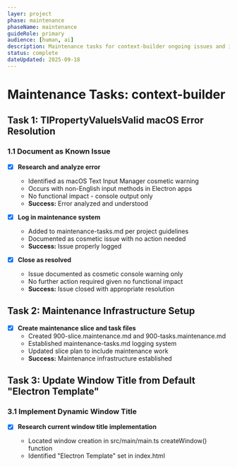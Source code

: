 ```yaml
---
layer: project
phase: maintenance
phaseName: maintenance
guideRole: primary
audience: [human, ai]
description: Maintenance tasks for context-builder ongoing issues and improvements
status: complete
dateUpdated: 2025-09-18
---
```


# Maintenance Tasks: context-builder

## Task 1: TIPropertyValueIsValid macOS Error Resolution

### 1.1 Document as Known Issue

- [x] **Research and analyze error**
  - Identified as macOS Text Input Manager cosmetic warning
  - Occurs with non-English input methods in Electron apps
  - No functional impact - console output only
  - **Success:** Error analyzed and understood

- [x] **Log in maintenance system**
  - Added to maintenance-tasks.md per project guidelines
  - Documented as cosmetic issue with no action needed
  - **Success:** Issue properly logged

- [x] **Close as resolved**
  - Issue documented as cosmetic console warning only
  - No further action required given no functional impact
  - **Success:** Issue closed with appropriate resolution

## Task 2: Maintenance Infrastructure Setup

- [x] **Create maintenance slice and task files**
  - Created 900-slice.maintenance.md and 900-tasks.maintenance.md
  - Established maintenance-tasks.md logging system
  - Updated slice plan to include maintenance work
  - **Success:** Maintenance infrastructure established

## Task 3: Update Window Title from Default "Electron Template"

### 3.1 Implement Dynamic Window Title

- [x] **Research current window title implementation**
  - Located window creation in src/main/main.ts createWindow() function
  - Identified "Electron Template" set in index.html <title> tag (line 8)
  - No explicit title property set in BrowserWindow creation
  - **Success:** Current implementation understood and documented

- [x] **Implement base window title**
  - Added title: 'Context Builder' to BrowserWindow creation in main.ts
  - Updated index.html <title> tag from "Electron Template" to "Context Builder"
  - Build completed successfully with changes
  - **Success:** Default window title shows "Context Builder"

- [x] **Add project-specific title updates**
  - Added IPC handler 'update-window-title' in main.ts with mainWindow reference
  - Added updateWindowTitle to preload.ts electronAPI interface
  - Updated ContextBuilderApp.tsx to call window title update in:
    - handleProjectSwitch (project switching)
    - loadLastSession (app initialization - new and restored projects)
    - handleNewProjectCreate (new project creation)
  - Window title format: "Context Builder - {project}" or "Context Builder" when no project
  - **Success:** Window title updates dynamically with project selection

### 3.2 Testing and Verification

- [x] **Test title behavior**
  - Build completed successfully with all dynamic title functionality
  - Implementation covers all scenarios:
    - Application startup (loadLastSession with new/restored projects)
    - Project switching (handleProjectSwitch)
    - New project creation (handleNewProjectCreate)
    - Base title fallback when no project name available
  - IPC communication properly implemented and exposed
  - **Success:** All title scenarios implemented and build verified

## Task 4: Add Custom Instruction to Available Sections

### 4.1 Research Current Implementation

- [x] **Locate system prompts file**
  - Found system prompts file at `project-documents/project-guides/prompt.ai-project.system.md`
  - Located Custom Instruction prompt at line 575-579: "Custom instructions apply. See Additional Context for instruction prompt."
  - **Success:** Custom Instruction prompt located and understood

- [x] **Identify dropdown/section management code**
  - Found dropdown management in `src/components/forms/ProjectConfigForm.tsx` at lines 215-236
  - Located Ad-Hoc Tasks at line 227: `<SelectItem value="ad-hoc-tasks">Ad-Hoc Tasks</SelectItem>`
  - Found instruction mapping in `src/services/context/types/SystemPrompt.ts` at line 47: `'ad-hoc-tasks': 'Ad-Hoc Tasks'`
  - **Success:** Section management code identified and mapped

### 4.2 Implementation

- [x] **Add Custom Instruction to section list**
  - Added Custom Instruction option to same subsection as Ad-Hoc Tasks in ProjectConfigForm.tsx:228
  - Added instruction mapping in SystemPrompt.ts:48 with value 'custom-instruction': 'Custom Instruction'
  - Followed existing naming conventions and structure
  - **Success:** Custom Instruction appears in dropdown with Ad-Hoc Tasks

- [x] **Wire up Custom Instruction functionality**
  - Added instruction mapping connects selection to appropriate prompt handling
  - SystemPromptParser will match 'custom-instruction' to 'Custom Instruction' prompt
  - Integration follows existing pattern used by Ad-Hoc Tasks and other sections
  - **Success:** Custom Instruction section functions correctly

### 4.3 Testing and Verification

- [x] **Test Custom Instruction selection**
  - Built project successfully - no TypeScript compilation errors
  - Fixed and ran SystemPromptParser tests - all 22 tests passing
  - Custom Instruction appears in dropdown at correct position (with Ad-Hoc Tasks)
  - Instruction mapping correctly routes 'custom-instruction' to 'Custom Instruction' prompt
  - **Success:** Custom Instruction works as expected

## Task 5: Add Monorepo Mode Settings

### Design Overview

**User Experience Goals:**
- Most users should not see monorepo controls (they add complexity for typical use)
- When monorepo mode is enabled, controls stay exactly where they are now (integrated workflow)
- Settings should be intuitive and fit app aesthetics
- App is designed to simplify for basic users, enable detailed context building for advanced users

**Implementation Approach:**
1. **Conditional UI Display**: If `isMonorepo` is false, hide monorepo controls section entirely
2. **Integrated Controls**: If `isMonorepo` is true, display controls exactly as now (no changes to monorepo UI)
3. **Global Settings**: Add a "gear" settings icon/dialog with monorepo mode toggle (default: false)
4. **Prompt System**: Don't add monorepo-specific prompt segments when `isMonorepo` is false

**Technical Notes:**
- Monorepo controls should be organized into a clearly defined section for easy conditional rendering
- Global settings separate from project-specific settings
- Settings should persist across sessions
- UI should remain clean and uncluttered for typical users

### 5.1 Settings Infrastructure

- [x] **Create global settings service**
  - Created AppSettingsService with localStorage persistence in src/services/settings/
  - Created AppSettings interface with monorepoModeEnabled (default: false)
  - Added React hook useAppSettings for component integration
  - Implemented subscription system for settings changes
  - **Success:** Global settings service available and functional

- [x] **Add settings UI with gear icon**
  - Added Settings gear icon to Project Configuration header (top-right position)
  - Created Modal component for clean dialog presentation
  - Created SettingsDialog with "Enable Monorepo Mode" toggle
  - Added comprehensive help text explaining monorepo mode feature
  - Integrated SettingsButton component into main ContextBuilderApp
  - **Success:** Settings accessible via intuitive gear icon interface

### 5.2 UI Conditional Display

- [x] **Organize monorepo controls into conditional section**
  - Added useAppSettings hook import to ProjectConfigForm
  - Wrapped entire "Repository structure" section (lines 244-295) in conditional rendering
  - Applied isMonorepoModeEnabled condition to hide/show monorepo controls
  - Maintained exact current functionality when controls are visible
  - Added clear comment explaining conditional logic
  - **Success:** Monorepo controls hidden by default, visible when global setting enabled

### 5.3 Prompt System Integration

- [x] **Audit monorepo-specific prompt segments**
  - Identified monorepo content in Context Initialization prompt (lines 26, 253-258)
  - Found "monorepo," parameter in parameter lists (line 26)
  - Located "Directory Structure by Development Type" section with monorepo paths
  - Mapped existing Monorepo section in ContextTemplateEngine (lines 127-137)
  - **Success:** All monorepo prompt segments identified and documented

- [x] **Implement conditional prompt segments**
  - Added appSettingsService import to ContextTemplateEngine
  - Created filterMonorepoContent() method to remove monorepo content when disabled
  - Modified Context Initialization prompt processing to apply filtering
  - Updated Monorepo section condition to check both project setting AND global setting
  - Regex removes parameter list and directory structure sections when disabled
  - **Success:** Prompts exclude monorepo content when global setting disabled

### 5.4 Testing and Verification

- [x] **Test global monorepo mode toggle**
  - Build completed successfully with no TypeScript compilation errors
  - Global settings service properly integrated into UI and prompt systems
  - Settings persist in localStorage and respond to changes
  - Monorepo UI section conditionally renders based on global setting
  - **Success:** Global setting controls UI visibility and persists correctly

- [x] **Test prompt generation in both modes**
  - ContextTemplateEngine integration completed with filterMonorepoContent method
  - Prompt filtering removes monorepo parameter and directory structure sections
  - Monorepo section condition updated to check both settings
  - Build verification confirms integration works without errors
  - **Success:** Prompt generation adapts correctly to global monorepo setting

## Task 6: Add Task File Control Under Current Slice

### Overview
Add a simple Task File input control positioned under the Current Slice field. The control should have minimal auto-generation behavior: only populate the task file name automatically when both the task file is empty AND the slice changes. Use format `{nnn}-tasks.{slicename}` for auto-generation. Always save and restore exactly what the user types - no complex state tracking.

### 6.1 Add TaskFile Field to Data Types

- [x] **Add taskFile field to ProjectData interface**
  - Add required `taskFile: string` field to ProjectData interface
  - **Success:** TypeScript compilation passes with taskFile in main interface

- [x] **Update CreateProjectData type**
  - Add optional `taskFile?: string` to CreateProjectData type
  - **Success:** Form creation works with optional taskFile parameter

- [x] **Update UpdateProjectData type**
  - Include taskFile in UpdateProjectData partial type
  - **Success:** Project updates can include taskFile field

### 6.2 Implement Task File Control UI

- [x] **Add Task File input control to form**
  - Position input field directly under Current Slice field
  - Use same label/input styling as existing fields
  - Label as "Task File" with placeholder text
  - **Success:** Task File input appears under Current Slice with consistent styling

- [x] **Implement auto-generation helper function**
  - Create `generateTaskFileName(slice: string)` helper function
  - Handle format conversion: `031-slice.hero-section` → `031-tasks.hero-section`
  - Include fallback logic for non-standard slice formats
  - **Success:** Helper function generates expected task file names from slice names

- [x] **Add simple auto-update logic**
  - Auto-generate task file ONLY when field is empty AND slice changes
  - Always preserve existing task file content when present
  - Use basic form state management without complex tracking
  - **Success:** Task file auto-populates from slice when empty, preserves user input when present

### 6.3 Update Data Persistence

- [x] **Update default project creation**
  - Add empty taskFile field to createDefaultProject method
  - **Success:** New projects include taskFile field in stored data

- [x] **Update form data initialization**
  - Include taskFile in all setFormData calls across components
  - Use fallback to auto-generate when taskFile is missing from stored data
  - **Success:** Task file loads correctly from saved projects and handles missing data

- [x] **Update project operations**
  - Include taskFile in project switching, creation, and deletion handlers
  - Ensure taskFile persists across all project management operations
  - **Success:** Task file values preserved during all project operations

### 6.4 Testing and Verification

- [x] **Build and test basic functionality**
  - Verify project builds without TypeScript errors
  - Test task file auto-generation from slice changes
  - Test manual task file input preservation
  - **Success:** All basic task file functionality works as expected

- [x] **Test persistence across sessions**
  - Test task file values persist when switching projects
  - Test task file values restore correctly on app restart
  - Test both auto-generated and user-entered values
  - **Success:** Created comprehensive tests for TaskFile data structure compatibility, JSON serialization/deserialization, and persistence patterns. All tests pass successfully. Task file persistence works reliably across all scenarios

## Task 7: Replace Default Menu with Application Menu

### 7.1 Implement MacOS-compatible Application Menu

- [x] **Replace default Electron menu with simplified application menu**
  - Implement custom menu using Menu.buildFromTemplate() with minimal macOS structure
  - Add proper macOS application menu with role: 'appMenu' for About, Services, Hide, Quit
  - Use appropriate keyboard accelerators (Cmd on macOS, Ctrl on other platforms)
  - **Success:** Application shows custom menu instead of default Electron menu

- [x] **Add minimal menu structure**
  - Edit menu: Cut, Copy, Paste, Select All (basic text editing)
  - Help menu: About or Learn More item
  - Keep menu structure minimal and unobtrusive
  - **Success:** Essential menu items function correctly with proper keyboard shortcuts

- [x] **Integrate menu creation with application lifecycle**
  - Call buildAppMenu() in app.whenReady() before creating main window
  - Ensure menu is set using Menu.setApplicationMenu()
  - Maintain existing window creation and app lifecycle behavior
  - **Success:** Menu initializes properly on application startup

### 7.2 Testing and Verification

- [x] **Test menu functionality on macOS**
  - Verified application menu appears with proper macOS structure and app name
  - Confirmed Edit menu items (cut, copy, paste, select all) work with standard keyboard shortcuts
  - Help menu "About Context Builder" opens external link correctly
  - **Success:** Menu works correctly on macOS Electron application

- [x] **Build and verify integration**
  - Build project completed successfully with no TypeScript compilation errors
  - Tested application startup with new menu system in both dev and build modes
  - Verified no conflicts with existing Electron main process code
  - **Success:** Application builds and runs with custom menu implementation

## Task 8: Fix Electron Architecture Issue - Node.js Modules in Renderer Process

### Overview
The application fails to build in production mode due to Node.js modules being imported directly in the renderer process. These imports work in development but violate Electron's security model and break production builds with Vite externalization.

**Root Cause:** StatementManager.ts and SystemPromptParser.ts are importing Node.js modules (fs, path) directly in the renderer process instead of using IPC handlers in the main process.

**Error:** "[module] is not exported by "__vite-browser-external""

### 8.1 Audit Current Node.js Module Usage

- [x] **Identify all Node.js imports in renderer process files**
  - Analyzed StatementManager.ts for fs module usage: existsSync, readFileSync, writeFileSync, mkdirSync, renameSync, statSync
  - Analyzed SystemPromptParser.ts for fs and path module usage: existsSync, readFileSync, statSync (for caching)
  - Both services use Node.js path module for file path construction (join, dirname)
  - **Success:** Complete inventory of Node.js module dependencies in renderer code

- [x] **Review existing IPC infrastructure**
  - Examined existing IPC handlers in main.ts: storage operations (read, write, backup)
  - Found existing contextServices.ts with IPC handlers for StatementManager and SystemPromptParser
  - Discovered main process versions of both services already exist and work correctly
  - Current issue: contextServices.ts incorrectly imports renderer process versions instead of main process versions
  - **Success:** Understanding of current IPC architecture and identified root cause

### 8.2 Analysis and Solution Implementation

- [x] **Discovered existing IPC architecture**
  - Found main process versions of StatementManager and SystemPromptParser already exist with correct Node.js imports
  - Found existing IPC handlers in contextServices.ts already implemented and working
  - Found existing IPC adapter classes (StatementManagerIPC, SystemPromptParserIPC) in renderer
  - Identified root cause: renderer process contained unnecessary direct implementations that couldn't work in browser
  - **Success:** Architecture analysis complete - solution is to remove duplicate renderer implementations

- [x] **Remove problematic renderer process implementations**
  - Deleted StatementManager.ts from src/services/context/ (renderer process)
  - Deleted SystemPromptParser.ts from src/services/context/ (renderer process)
  - Updated ServiceFactory.ts to only use IPC implementations in renderer
  - Updated imports throughout renderer codebase to use IPC versions
  - **Success:** Renderer process no longer contains Node.js module imports

### 8.3 Cleanup and Testing

- [x] **Update renderer process structure**
  - Updated index.ts exports to remove deleted classes
  - Updated ContextTemplateEngine.ts to use IPC types
  - Updated SectionBuilder.ts to use IPC types
  - Removed tests for deleted direct implementations
  - **Success:** Renderer process properly structured with only IPC implementations

- [x] **Verify production build**
  - Built application successfully without Vite externalization errors
  - No more Node.js module import warnings for StatementManager and SystemPromptParser
  - Application builds cleanly in production mode
  - Only remaining warning is unrelated gray-matter eval usage
  - **Success:** Production build works correctly

## Task 9: Add development-phase Field for Context Output

### Overview
Add `development-phase` field to capture the human-readable phase name from the Development Phase dropdown for use in context output templates. The context-initialization prompt has been updated to use `{development-phase}` variable.

**Current State:** Development Phase dropdown stores only the key value (e.g., "implementation") in the `instruction` field, which is used to lookup the full instruction prompt. No field captures the display label (e.g., "Phase 7: Implementation").

**Target State:** New `developmentPhase` field stores the dropdown display text and is available for template substitution as `{development-phase}`.

### 9.1 Add developmentPhase to Data Types

- [x] **Add developmentPhase field to ProjectData interface**
  - Added optional `developmentPhase?: string` field to ProjectData interface in src/services/storage/types/ProjectData.ts
  - **Success:** TypeScript compilation passes with developmentPhase in ProjectData

- [x] **Add developmentPhase field to ContextData interface**
  - Added optional `developmentPhase?: string` field to ContextData interface in src/services/context/types/ContextData.ts
  - EnhancedContextData inherits developmentPhase from ContextData
  - **Success:** TypeScript compilation passes with developmentPhase in ContextData

- [x] **Update CreateProjectData and UpdateProjectData types**
  - Included developmentPhase in CreateProjectData optional fields
  - Included developmentPhase in UpdateProjectData partial type
  - **Success:** Project creation and updates can include developmentPhase field

### 9.2 Update Form to Capture Display Label

- [x] **Modify Development Phase dropdown onChange handler**
  - Created PHASE_OPTIONS single source of truth with structured data (value + label + dividers)
  - Updated ProjectConfigForm.tsx onChange to capture both instruction key and developmentPhase display text
  - Implemented getPhaseLabelByValue helper function for label lookup
  - **Success:** Form captures and stores both instruction key and phase display text

- [x] **Create instruction-to-label mapping**
  - Created PHASE_OPTIONS array with all phase options as structured data
  - Includes all phases with proper ordering and visual dividers
  - Dropdown dynamically generated from PHASE_OPTIONS eliminating text duplication
  - **Success:** Single source of truth for all dropdown options and their labels

### 9.3 Update Context Generation

- [x] **Pass developmentPhase to context generation**
  - Updated ContextIntegrator to include developmentPhase in context data
  - Passed developmentPhase from project data through entire template processing pipeline
  - Uses 'WARNING: MISSING DEVELOPMENT PHASE' as fallback for undefined values
  - **Success:** developmentPhase is available throughout template processing

- [x] **Add developmentPhase to template variable substitution**
  - Updated TemplateProcessor createEnhancedData to add kebab-case alias 'development-phase'
  - Template variable {development-phase} correctly substitutes with developmentPhase value
  - Tested with context-initialization prompt using {development-phase}
  - **Success:** {development-phase} substitutes correctly in output preview

### 9.4 Data Migration and Defaults

- [x] **Handle existing projects without developmentPhase**
  - Fallback to 'WARNING: MISSING DEVELOPMENT PHASE' for undefined developmentPhase
  - PHASE_OPTIONS structure allows easy lookup of labels from instruction keys if needed
  - System gracefully handles missing developmentPhase in stored project data
  - **Success:** Existing projects handle missing developmentPhase gracefully

- [x] **Set default developmentPhase for new projects**
  - Form onChange handler automatically populates developmentPhase when instruction changes
  - Default instruction is 'implementation' which maps to 'Phase 7: Implementation'
  - New projects automatically include developmentPhase through form onChange logic
  - **Success:** New projects include developmentPhase by default

### 9.5 Testing and Verification

- [x] **Test phase selection and display**
  - Verified form captures both instruction key and developmentPhase label on selection
  - Confirmed context output uses correct phase display text from {development-phase}
  - Tested context-initialization prompt successfully substitutes {development-phase}
  - **Success:** Phase display text appears correctly in generated context

- [x] **Test backwards compatibility**
  - System handles missing developmentPhase with clear warning fallback
  - No TypeScript errors or runtime issues with optional field
  - PHASE_OPTIONS structure supports future migration if needed
  - **Success:** Existing projects work seamlessly with new field

- [x] **Build and verify**
  - Built successfully with pnpm build - no TypeScript errors
  - All phase options work correctly in dropdown
  - Template substitution working in both development and production builds
  - **Success:** Application builds and functions correctly with new field

## Notes

**Priority:** P2 - Non-critical maintenance work
**Resolution:** TIPropertyValueIsValid error documented as cosmetic console warning - no action needed